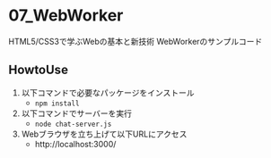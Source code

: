 # 07_WebWorker
HTML5/CSS3で学ぶWebの基本と新技術 WebWorkerのサンプルコード

## HowtoUse

1. 以下コマンドで必要なパッケージをインストール
   - `npm install`
1. 以下コマンドでサーバーを実行
   - `node chat-server.js`
1. Webブラウザを立ち上げて以下URLにアクセス
   - http://localhost:3000/
